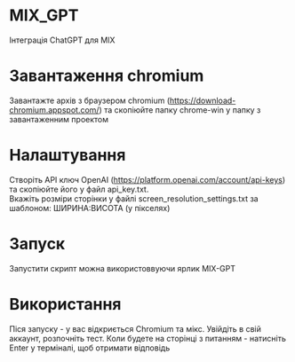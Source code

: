 # MIX_GPT
Інтеграція ChatGPT для MIX
# Завантаження chromium
Завантажте архів з браузером chromium (https://download-chromium.appspot.com/) та скопіюйте папку chrome-win у папку з завантаженним проектом
# Налаштування
Створіть API ключ OpenAI (https://platform.openai.com/account/api-keys) та скопіюйте його у файл api_key.txt.<br>
Вкажіть розміри сторінки у файлі screen_resolution_settings.txt за шаблоном: ШИРИНА:ВИСОТА (у пікселях)
# Запуск
Запустити скрипт можна використоввуючи ярлик MIX-GPT
# Використання
Піся запуску - у вас відкриється Chromium та мікс. Увійдіть в свій аккаунт, розпочніть тест. Коли будете на сторінці з питанням - натисніть Enter у терміналі, щоб отримати відповідь
